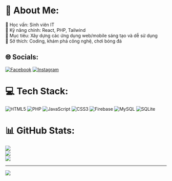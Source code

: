 # 💫 About Me:
🔹 Học vấn: Sinh viên IT<br>🔹 Kỹ năng chính: React, PHP, Tailwind<br>🔹 Mục tiêu: Xây dựng các ứng dụng web/mobile sáng tạo và dễ sử dụng<br>🔹 Sở thích: Coding, khám phá công nghệ, chơi bóng đá


## 🌐 Socials:
[![Facebook](https://img.shields.io/badge/Facebook-%231877F2.svg?logo=Facebook&logoColor=white)](https://facebook.com/https://www.facebook.com/angquang.717135) [![Instagram](https://img.shields.io/badge/Instagram-%23E4405F.svg?logo=Instagram&logoColor=white)](https://instagram.com/https://www.instagram.com/d.quang1012/) 

# 💻 Tech Stack:
![HTML5](https://img.shields.io/badge/html5-%23E34F26.svg?style=for-the-badge&logo=html5&logoColor=white) ![PHP](https://img.shields.io/badge/php-%23777BB4.svg?style=for-the-badge&logo=php&logoColor=white) ![JavaScript](https://img.shields.io/badge/javascript-%23323330.svg?style=for-the-badge&logo=javascript&logoColor=%23F7DF1E) ![CSS3](https://img.shields.io/badge/css3-%231572B6.svg?style=for-the-badge&logo=css3&logoColor=white) ![Firebase](https://img.shields.io/badge/firebase-%23039BE5.svg?style=for-the-badge&logo=firebase) ![MySQL](https://img.shields.io/badge/mysql-4479A1.svg?style=for-the-badge&logo=mysql&logoColor=white) ![SQLite](https://img.shields.io/badge/sqlite-%2307405e.svg?style=for-the-badge&logo=sqlite&logoColor=white)
# 📊 GitHub Stats:
![](https://github-readme-stats.vercel.app/api?username=ChiTran-1012&theme=tokyonight&hide_border=false&include_all_commits=false&count_private=false)<br/>
![](https://nirzak-streak-stats.vercel.app/?user=ChiTran-1012&theme=tokyonight&hide_border=false)<br/>
![](https://github-readme-stats.vercel.app/api/top-langs/?username=ChiTran-1012&theme=tokyonight&hide_border=false&include_all_commits=false&count_private=false&layout=compact)

---
[![](https://visitcount.itsvg.in/api?id=ChiTran-1012&icon=0&color=0)](https://visitcount.itsvg.in)

<!-- Proudly created with GPRM ( https://gprm.itsvg.in ) -->
